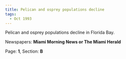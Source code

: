 ```yaml
---  
title: Pelican and osprey populations decline  
tags:  
  - Oct 1993  
---  
```

  
Pelican and osprey populations decline in Florida Bay.  
  
Newspapers: **Miami Morning News or The Miami Herald**  
  
Page: **1**, Section: **B** 
